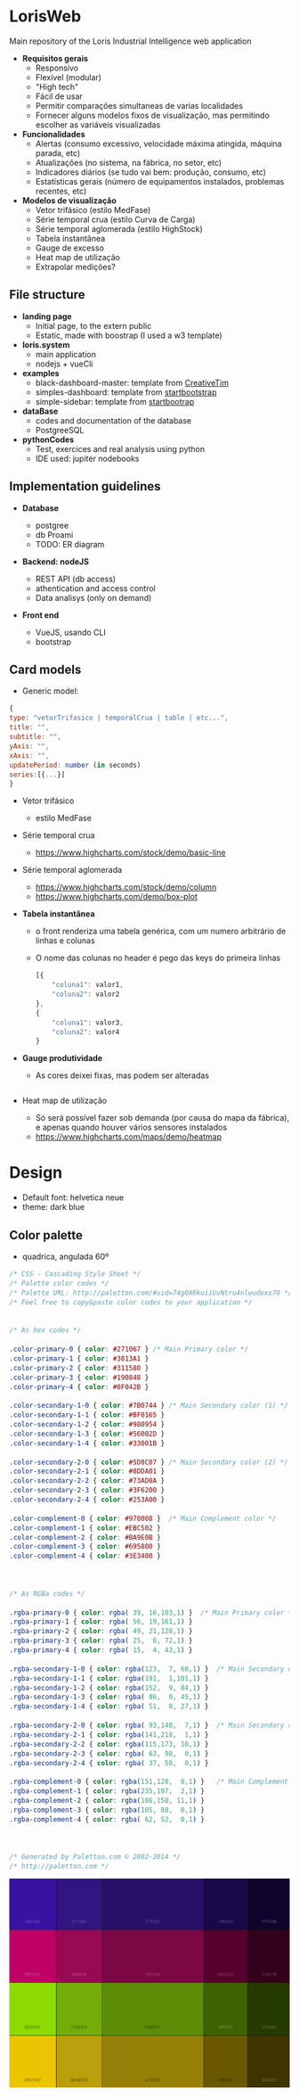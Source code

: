 # LorisWeb
Main repository of the Loris Industrial Intelligence web application
* **Requisitos gerais**
  * Responsivo
  * Flexível (modular)
  * "High tech"
  * Fácil de usar
  * Permitir comparações simultaneas de varias localidades
  * Fornecer alguns modelos fixos de visualização, mas permitindo escolher as variáveis visualizadas
* **Funcionalidades**
  * Alertas (consumo excessivo, velocidade máxima atingida, máquina parada, etc)
  * Atualizações (no sistema, na fábrica, no setor, etc)
  * Indicadores diários (se tudo vai bem: produção, consumo, etc)
  * Estatísticas gerais (número de equipamentos instalados, problemas recentes, etc)
* **Modelos de visualização**
  * Vetor trifásico (estilo MedFase)
  * Série temporal crua (estilo Curva de Carga)
  * Série temporal aglomerada (estilo HighStock)
  * Tabela instantânea
  * Gauge de excesso
  * Heat map de utilização
  * Extrapolar medições?


## File structure
* **landing page**
    * Initial page, to the extern public
    * Estatic, made with boostrap (I used a w3 template)
* **loris.system**
    * main application
    * nodejs + vueCli
* **examples**
    * black-dashboard-master: template from [CreativeTim](https://www.creative-tim.com/product/black-dashboard)
    * simples-dashboard: template from [startbootstrap](https://startbootstrap.com/themes/sb-admin-2/)
    * simple-sidebar: template from [startbootrap](https://startbootstrap.com/templates/simple-sidebar/)
* **dataBase**
    * codes and documentation of the database
    * PostgreeSQL
* **pythonCodes**
    * Test, exercices and real analysis using python
    * IDE used: jupiter nodebooks

## Implementation guidelines

* **Database**

    * postgree
    * db Proami
    * TODO: ER diagram

* **Backend: nodeJS**

  * REST API (db access)
  * athentication and access control
  * Data analisys (only on demand)

* **Front end**

  * VueJS, usando CLI
  * bootstrap

## Card models
* Generic model:
```javascript
{
type: "vetorTrifasico | temporalCrua | table | etc...",
title: "",
subtitle: "",
yAxis: "",
xAxis: "",
updatePeriod: number (in seconds)
series:[{...}]
}
```
* Vetor trifásico

  * estilo MedFase

* Série temporal crua

  * https://www.highcharts.com/stock/demo/basic-line

* Série temporal aglomerada
  * https://www.highcharts.com/stock/demo/column
  * https://www.highcharts.com/demo/box-plot

* **Tabela instantânea**

  * o front renderiza uma tabela genérica, com um numero arbitrário de linhas e colunas

  * O nome das colunas no header é pego das keys do primeira linhas 

    ```javascript
    [{
        "coluna1": valor1,
        "coluna2": valor2
    },
    {
        "coluna1": valor3,
        "coluna2": valor4
    }
    ```

* **Gauge produtividade**

  * As cores deixei fixas, mas podem ser alteradas 

    ```json
    
    ```

    

* Heat map de utilização
  * Só será possível fazer sob demanda (por causa do mapa da fábrica), e apenas quando houver vários sensores instalados
  * https://www.highcharts.com/maps/demo/heatmap



# Design 

* Default font: helvetica neue
* theme: dark blue

## Color palette

* quadrica, angulada 60º

```css
/* CSS - Cascading Style Sheet */
/* Palette color codes */
/* Palette URL: http://paletton.com/#uid=74g0X0kuiiUvNtru4nlwudexs7O */
/* Feel free to copy&paste color codes to your application */


/* As hex codes */

.color-primary-0 { color: #271067 }	/* Main Primary color */
.color-primary-1 { color: #3813A1 }
.color-primary-2 { color: #311580 }
.color-primary-3 { color: #190848 }
.color-primary-4 { color: #0F042B }

.color-secondary-1-0 { color: #7B0744 }	/* Main Secondary color (1) */
.color-secondary-1-1 { color: #BF0165 }
.color-secondary-1-2 { color: #980954 }
.color-secondary-1-3 { color: #56002D }
.color-secondary-1-4 { color: #33001B }

.color-secondary-2-0 { color: #5D8C07 }	/* Main Secondary color (2) */
.color-secondary-2-1 { color: #8DDA01 }
.color-secondary-2-2 { color: #73AD0A }
.color-secondary-2-3 { color: #3F6200 }
.color-secondary-2-4 { color: #253A00 }

.color-complement-0 { color: #978008 }	/* Main Complement color */
.color-complement-1 { color: #EBC502 }
.color-complement-2 { color: #BA9E0B }
.color-complement-3 { color: #695800 }
.color-complement-4 { color: #3E3400 }



/* As RGBa codes */

.rgba-primary-0 { color: rgba( 39, 16,103,1) }	/* Main Primary color */
.rgba-primary-1 { color: rgba( 56, 19,161,1) }
.rgba-primary-2 { color: rgba( 49, 21,128,1) }
.rgba-primary-3 { color: rgba( 25,  8, 72,1) }
.rgba-primary-4 { color: rgba( 15,  4, 43,1) }

.rgba-secondary-1-0 { color: rgba(123,  7, 68,1) }	/* Main Secondary color (1) */
.rgba-secondary-1-1 { color: rgba(191,  1,101,1) }
.rgba-secondary-1-2 { color: rgba(152,  9, 84,1) }
.rgba-secondary-1-3 { color: rgba( 86,  0, 45,1) }
.rgba-secondary-1-4 { color: rgba( 51,  0, 27,1) }

.rgba-secondary-2-0 { color: rgba( 93,140,  7,1) }	/* Main Secondary color (2) */
.rgba-secondary-2-1 { color: rgba(141,218,  1,1) }
.rgba-secondary-2-2 { color: rgba(115,173, 10,1) }
.rgba-secondary-2-3 { color: rgba( 63, 98,  0,1) }
.rgba-secondary-2-4 { color: rgba( 37, 58,  0,1) }

.rgba-complement-0 { color: rgba(151,128,  8,1) }	/* Main Complement color */
.rgba-complement-1 { color: rgba(235,197,  2,1) }
.rgba-complement-2 { color: rgba(186,158, 11,1) }
.rgba-complement-3 { color: rgba(105, 88,  0,1) }
.rgba-complement-4 { color: rgba( 62, 52,  0,1) }



/* Generated by Paletton.com © 2002-2014 */
/* http://paletton.com */
```

![palette](examples/palette.png)